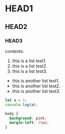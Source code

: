 # HEAD1
## HEAD2
### HEAD3

contents: 
1. this is a list test1.
2. this is a list test2.
3. this is a list test3.

* this is another list test1.
* this is another list test2.
* this is another list test3.

```javaScript
let a = 1;
console.log(a);
```

```css
body {
  background: pink;
  margin-left: 15px;
}
```